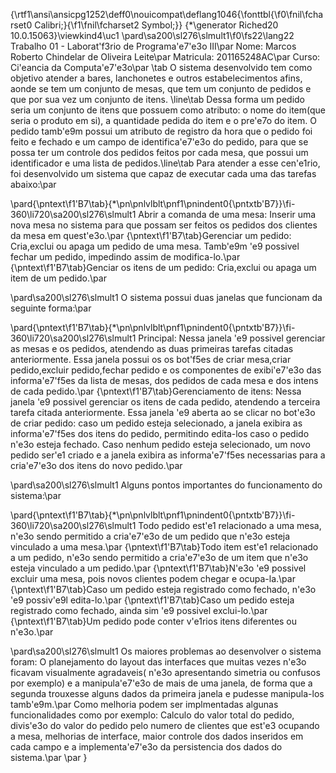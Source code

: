 {\rtf1\ansi\ansicpg1252\deff0\nouicompat\deflang1046{\fonttbl{\f0\fnil\fcharset0 Calibri;}{\f1\fnil\fcharset2 Symbol;}}
{\*\generator Riched20 10.0.15063}\viewkind4\uc1 
\pard\sa200\sl276\slmult1\f0\fs22\lang22 Trabalho 01 - Laborat\'f3rio de Programa\'e7\'e3o III\par
Nome: Marcos Roberto Chindelar de Oliveira Leite\par
Matricula: 201165248AC\par
Curso: Ci\'eancia da Computa\'e7\'e3o\par
\tab O sistema desenvolvido tem como objetivo atender a bares, lanchonetes e outros estabelecimentos afins, aonde se tem um conjunto de mesas, que tem um conjunto de pedidos e que por sua vez um conjunto de itens. \line\tab Dessa forma um pedido seria um conjunto de itens que possuem como atributo: o  nome do item(que seria o produto em si), a quantidade pedida do item e o pre\'e7o do item. O pedido tamb\'e9m possui um atributo de  registro da hora que o pedido foi feito e fechado e um campo de identifica\'e7\'e3o do pedido, para que se possa ter um controle dos pedidos feitos por cada mesa, que possui um identificador e uma lista de pedidos.\line\tab Para atender a esse cen\'e1rio, foi desenvolvido um sistema que capaz de executar cada uma das tarefas abaixo:\par

\pard{\pntext\f1\'B7\tab}{\*\pn\pnlvlblt\pnf1\pnindent0{\pntxtb\'B7}}\fi-360\li720\sa200\sl276\slmult1 Abrir a comanda de uma mesa: Inserir uma nova mesa no sistema para que possam ser feitos os pedidos dos clientes da mesa em quest\'e3o.\par
{\pntext\f1\'B7\tab}Gerenciar um pedido: Cria,exclui ou apaga um pedido de uma mesa. Tamb\'e9m \'e9 possivel fechar um pedido, impedindo assim de modifica-lo.\par
{\pntext\f1\'B7\tab}Genciar os itens de um pedido: Cria,exclui ou apaga um item de um pedido.\par

\pard\sa200\sl276\slmult1 O sistema possui duas janelas que funcionam da seguinte forma:\par

\pard{\pntext\f1\'B7\tab}{\*\pn\pnlvlblt\pnf1\pnindent0{\pntxtb\'B7}}\fi-360\li720\sa200\sl276\slmult1 Principal: Nessa janela \'e9 possivel gerenciar as mesas e os pedidos, atendendo as duas primeiras tarefas citadas anteriormente. Essa janela possui os os bot\'f5es de criar mesa,criar pedido,excluir pedido,fechar pedido e os componentes de exibi\'e7\'e3o das informa\'e7\'f5es da lista de mesas, dos pedidos de cada mesa e dos intens de cada pedido.\par
{\pntext\f1\'B7\tab}Gerenciamento de itens: Nessa janela \'e9 possivel gerenciar os itens de cada pedido, atendendo a terceira tarefa citada anteriormente. Essa janela \'e9 aberta ao se clicar no bot\'e3o de criar pedido: caso um pedido esteja selecionado, a janela exibira as informa\'e7\'f5es dos itens do pedido, permitindo edita-los caso o pedido n\'e3o esteja fechado. Caso nenhum pedido esteja selecionado, um novo pedido ser\'e1 criado e a janela exibira as informa\'e7\'f5es necessarias para a cria\'e7\'e3o dos itens do novo pedido.\par

\pard\sa200\sl276\slmult1 Alguns pontos importantes do funcionamento do sistema:\par

\pard{\pntext\f1\'B7\tab}{\*\pn\pnlvlblt\pnf1\pnindent0{\pntxtb\'B7}}\fi-360\li720\sa200\sl276\slmult1 Todo pedido est\'e1 relacionado a uma mesa, n\'e3o sendo permitido a cria\'e7\'e3o de um pedido que n\'e3o esteja vinculado a uma mesa.\par
{\pntext\f1\'B7\tab}Todo item est\'e1 relacionado a um pedido, n\'e3o sendo permitido a cria\'e7\'e3o de um item que n\'e3o esteja vinculado a um pedido.\par
{\pntext\f1\'B7\tab}N\'e3o \'e9 possivel excluir uma mesa, pois novos clientes podem chegar e ocupa-la.\par
{\pntext\f1\'B7\tab}Caso um pedido esteja registrado como fechado, n\'e3o \'e9 possiv\'e9l edita-lo.\par
{\pntext\f1\'B7\tab}Caso um pedido esteja registrado como fechado, ainda sim \'e9 possivel exclui-lo.\par
{\pntext\f1\'B7\tab}Um pedido pode conter v\'e1rios itens diferentes ou n\'e3o.\par

\pard\sa200\sl276\slmult1 Os maiores problemas ao desenvolver o sistema foram: O planejamento do layout das interfaces que muitas vezes n\'e3o ficavam visualmente agradaveis( n\'e3o apresentando simetria ou confusos por exemplo) e a manipula\'e7\'e3o de mais de uma janela, de forma que a segunda trouxesse alguns dados da primeira janela e pudesse manipula-los tamb\'e9m.\par
Como melhoria podem ser implmentadas algunas funcionalidades como por exemplo: Calculo do valor total do pedido, divis\'e3o do valor do pedido pelo numero de clientes que est\'e3 ocupando a mesa, melhorias de interface, maior controle dos dados inseridos em cada campo e a implementa\'e7\'e3o da persistencia dos dados do sistema.\par
\par
}
 